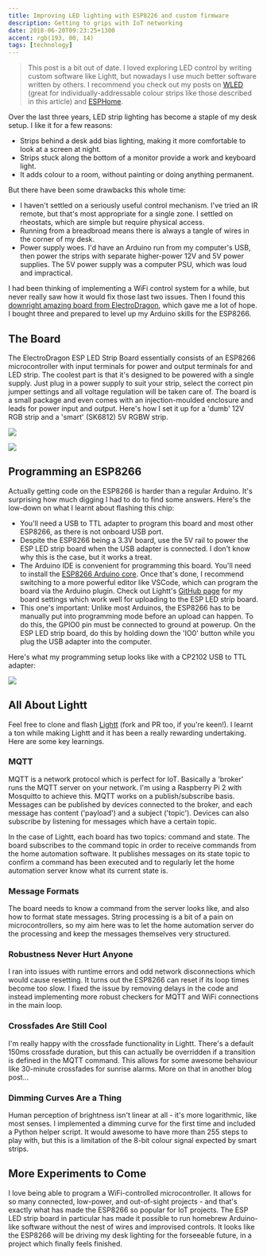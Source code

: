 ```yaml
---
title: Improving LED lighting with ESP8226 and custom firmware
description: Getting to grips with IoT networking
date: 2018-06-20T09:23:25+1300
accent: rgb(193, 80, 14)
tags: [technology]
---
```


> This post is a bit out of date. I loved exploring LED control by writing custom software like Lightt, but nowadays I use much better software written by others. I recommend you check out my posts on [WLED](/esphome-wled-migration) (great for individually-addressable colour strips like those described in this article) and [ESPHome](/esp32-led-strip).

Over the last three years, LED strip lighting has become a staple of my desk setup. I like it for a few reasons:

- Strips behind a desk add bias lighting, making it more comfortable to look at a screen at night.
- Strips stuck along the bottom of a monitor provide a work and keyboard light.
- It adds colour to a room, without painting or doing anything permanent.

But there have been some drawbacks this whole time:

- I haven't settled on a seriously useful control mechanism. I've tried an IR remote, but that's most appropriate for a single zone. I settled on rheostats, which are simple but require physical access.
- Running from a breadbroad means there is always a tangle of wires in the corner of my desk.
- Power supply woes. I'd have an Arduino run from my computer's USB, then power the strips with separate higher-power 12V and 5V power supplies. The 5V power supply was a computer PSU, which was loud and impractical.

I had been thinking of implementing a WiFi control system for a while, but never really saw how it would fix those last two issues. Then I found this [downright amazing board from ElectroDragon][esp led strip board], which gave me a lot of hope. I bought three and prepared to level up my Arduino skills for the ESP8266.

## The Board

The ElectroDragon ESP LED Strip Board essentially consists of an ESP8266 microcontroller with input terminals for power and output terminals for and LED strip. The coolest part is that it's designed to be powered with a single supply. Just plug in a power supply to suit your strip, select the correct pin jumper settings and all voltage regulation will be taken care of. The board is a small package and even comes with an injection-moulded enclosure and leads for power input and output. Here's how I set it up for a 'dumb' 12V RGB strip and a 'smart' (SK6812) 5V RGBW strip.

![][12v]

![][5v]

## Programming an ESP8266

Actually getting code on the ESP8266 is harder than a regular Arduino. It's surprising how much digging I had to do to find some answers. Here's the low-down on what I learnt about flashing this chip:

- You'll need a USB to TTL adapter to program this board and most other ESP8266, as there is not onboard USB port.
- Despite the ESP8266 being a 3.3V board, use the 5V rail to power the ESP LED strip board when the USB adapter is connected. I don't know why this is the case, but it works a treat.
- The Arduino IDE is convenient for programming this board. You'll need to install the [ESP8266 Arduino core][]. Once that's done, I recommend switching to a more powerful editor like VSCode, which can program the board via the Arduino plugin. Check out Lightt's [GitHub page][lightt] for my board settings which work well for uploading to the ESP LED strip board.
- This one's important: Unlike most Arduinos, the ESP8266 has to be manually put into programming mode before an upload can happen. To do this, the GPIO0 pin must be connected to ground at powerup. On the ESP LED strip board, do this by holding down the 'IO0' button while you plug the USB adapter into the computer.

Here's what my programming setup looks like with a CP2102 USB to TTL adapter:

![][cp2102]

## All About Lightt

Feel free to clone and flash [Lightt][lightt] (fork and PR too, if you're keen!). I learnt a ton while making Lightt and it has been a really rewarding undertaking. Here are some key learnings.

### MQTT

MQTT is a network protocol which is perfect for IoT. Basically a 'broker' runs the MQTT server on your network. I'm using a Raspberry Pi 2 with Mosquitto to achieve this. MQTT works on a publish/subscribe basis. Messages can be published by devices connected to the broker, and each message has content ('payload') and a subject ('topic'). Devices can also subscribe by listening for messages which have a certain topic.

In the case of Lightt, each board has two topics: command and state. The board subscribes to the command topic in order to receive commands from the home automation software. It publishes messages on its state topic to confirm a command has been executed and to regularly let the home automation server know what its current state is.

### Message Formats

The board needs to know a command from the server looks like, and also how to format state messages. String processing is a bit of a pain on microcontrollers, so my aim here was to let the home automation server do the processing and keep the messages themselves very structured.

### Robustness Never Hurt Anyone

I ran into issues with runtime errors and odd network disconnections which would cause resetting. It turns out the ESP8266 can reset if its loop times become too slow. I fixed the issue by removing delays in the code and instead implementing more robust checkers for MQTT and WiFi connections in the main loop.

### Crossfades Are Still Cool

I'm really happy with the crossfade functionality in Lightt. There's a default 150ms crossfade duration, but this can actually be overridden if a transition is defined in the MQTT command. This allows for some awesome behaviour like 30-minute crossfades for sunrise alarms. More on that in another blog post...

### Dimming Curves Are a Thing

Human perception of brightness isn't linear at all - it's more logarithmic, like most senses. I implemented a dimming curve for the first time and included a Python helper script. It would awesome to have more than 255 steps to play with, but this is a limitation of the 8-bit colour signal expected by smart strips.

## More Experiments to Come

I love being able to program a WiFi-controlled microcontroller. It allows for so many connected, low-power, and out-of-sight projects - and that's exactly what has made the ESP8266 so popular for IoT projects. The ESP LED strip board in particular has made it possible to run homebrew Arduino-like software without the nest of wires and improvised controls. It looks like the ESP8266 will be driving my desk lighting for the forseeable future, in a project which finally feels finished.

[esp led strip board]: http://www.electrodragon.com/product/esp-led-strip-board/
[esp8266 arduino core]: https://github.com/esp8266/Arduino
[12v]: ./12V-annotated.jpg
[5v]: ./5V-annotated.jpg
[cp2102]: ./CP2102-annotated.jpg
[lightt]: https://github.com/albertnis/lightt
